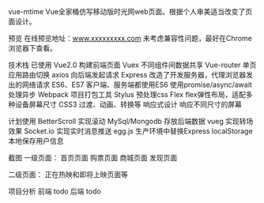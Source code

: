 vue-mtime
Vue全家桶仿写移动版时光网web页面。根据个人审美适当改变了页面设计。

预览
在线预览地址：www.xxxxxxxxx.com 未考虑兼容性问题，最好在Chrome浏览器下查看。

技术栈
已使用
Vue2.0 构建前端页面
Vuex 不同组件间数据共享
Vue-router 单页应用路由切换
axios 向后端发起请求
Express 改造了开发服务器，代理浏览器发出的网络请求
ES6、ES7 客户端、服务端都使用ES6  使用promise/async/await 处理异步
Webpack 项目打包工具
Stylus 预处理css
Flex flex弹性布局，适配多种设备屏幕尺寸
CSS3 过渡、动画、转换等
响应式设计 响应不同尺寸的屏幕

计划使用
BetterScroll 实现滚动
MySql/Mongodb 存放后端数据
vueg 实现转场效果
Socket.io 实现实时消息推送
egg.js 生产环境中替换Express
localStorage 本地保存用户信息

截图
一级页面：
首页页面
购票页面
商城页面
发现页面

二级页面：
正在热映和即将上映页面等

项目分析
前端
todo
后端
todo
